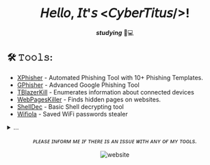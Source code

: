 <div align="center">

 # 𝘏𝘦𝘭𝘭𝘰, 𝘐𝘵'𝘴 <𝘊𝘺𝘣𝘦𝘳𝘛𝘪𝘵𝘶𝘴/>!

***studying*** 🌳💻
 
 
</div>


## 🛠️ 𝚃𝚘𝚘𝚕𝚜:
 - <a href="https://github.com/CyberTitus/XPhisher">XPhisher</a>  - Automated Phishing Tool with 10+ Phishing Templates.
 - <a href="https://github.com/CyberTitus/GPhisher">GPhisher</a> - Advanced Google Phishing Tool
 - <a href="https://github.com/CyberTitus/TBlazerKill">TBlazerKill</a> - Enumerates information about connected devices
 - <a href="https://github.com/CyberTitus/WebPagesKiller">WebPagesKiller</a> - Finds hidden pages on websites.
 - <a href="https://github.com/CyberTitus/ShellDec">ShellDec</a> - Basic Shell decrypting tool
 - <a href="https://github.com/CyberTitus/Wifiola">Wifiola</a> - Saved WiFi passwords stealer




<details>
  <summary>...</summary>
 
<div align="center">

 
 | Github Stats | Top Languages |
| --- | --- |
| ![My Github Stats](https://github-readme-stats.vercel.app/api?username=cybertitus&show_icons=true&title_color=5eff00&icon_color=2ae300&text_color=9f9f9f&bg_color=151515&count_private=true) | ![My Top Languages](https://github-readme-stats.vercel.app/api/top-langs/?username=cybertitus&show_icons=true&title_color=5eff00&icon_color=2ae300&text_color=9f9f9f&bg_color=151515&count_private=true&layout=compact) |
 
 </div>
</details>

<div align="center">
 
 *ᴘʟᴇᴀsᴇ ɪɴғᴏʀᴍ ᴍᴇ ɪғ ᴛʜᴇʀᴇ ɪs ᴀɴ ɪssᴜᴇ ᴡɪᴛʜ ᴀɴʏ ᴏғ ᴍʏ ᴛᴏᴏʟs.*
 
<img src="https://img.shields.io/website?down_color=red&down_message=offline&style=flat-square&up_color=green&url=https%3A%2F%2Fcybertitus.github.io" alt="website">

</div>
